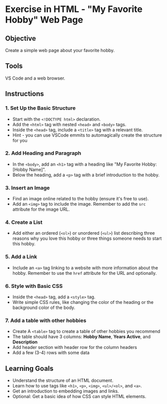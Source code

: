 # Exercise in HTML - "My Favorite Hobby" Web Page

## Objective
Create a simple web page about your favorite hobby.

## Tools
VS Code and a web browser.

## Instructions
### 1. Set Up the Basic Structure
- Start with the `<!DOCTYPE html>` declaration.
- Add the `<html>` tag with nested `<head>` and `<body>` tags.
- Inside the `<head>` tag, include a `<title>` tag with a relevant title.
- Hint - you can use VSCode emmits to automagically create the structure for you

### 2. Add Heading and Paragraph
- In the `<body>`, add an `<h1>` tag with a heading like "My Favorite Hobby: [Hobby Name]".
- Below the heading, add a `<p>` tag with a brief introduction to the hobby.

### 3. Insert an Image
- Find an image online related to the hobby (ensure it's free to use).
- Add an `<img>` tag to include the image. Remember to add the `src` attribute for the image URL.

### 4. Create a List
- Add either an ordered (`<ol>`) or unordered (`<ul>`) list describing three reasons why you love this hobby or three things someone needs to start this hobby.

### 5. Add a Link
- Include an `<a>` tag linking to a website with more information about the hobby. Remember to use the `href` attribute for the URL and optionally.

### 6. Style with Basic CSS 
- Inside the `<head>` tag, add a `<style>` tag.
- Write simple CSS rules, like changing the color of the heading or the background color of the body.

### 7. Add a table with other hobbies
- Create A `<table>` tag to create a table of other hobbies you recommend
- The table should have 3 columns: **Hobby Name**, **Years Active**, and **Description**
- Add header section with header row for the column headers
- Add a few (3-4) rows with some data

## Learning Goals
- Understand the structure of an HTML document.
- Learn how to use tags like `<h1>`, `<p>`, `<img>`, `<ul>/<ol>`, and `<a>`.
- Get an introduction to embedding images and links.
- Optional: Get a basic idea of how CSS can style HTML elements.

